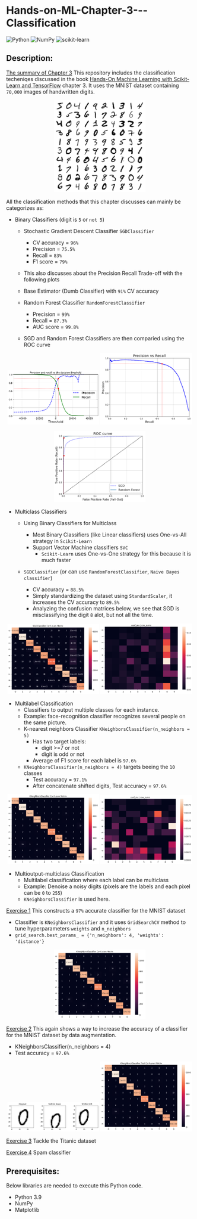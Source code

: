 # Hands-on-ML-Chapter-3---Classification

![Python](https://img.shields.io/badge/python-3670A0?style=for-the-badge&logo=python&logoColor=ffdd54)
![NumPy](https://img.shields.io/badge/numpy-%23013243.svg?style=for-the-badge&logo=numpy&logoColor=white)
![scikit-learn](https://img.shields.io/badge/scikit--learn-%23F7931E.svg?style=for-the-badge&logo=scikit-learn&logoColor=white)

## Description:

[The summary of Chapter 3](https://github.com/buddhika159/Hands-on-ML-Chapter-3---Classification/blob/d7fe2cc276fbf3243ba32319d9bed776da33e8be/MNIST-dataset-classification.ipynb)
This repository includes the classification techeniqes discussed in the book [Hands-On Machine Learning with Scikit-Learn and TensorFlow](https://www.knowledgeisle.com/wp-content/uploads/2019/12/2-Aur%C3%A9lien-G%C3%A9ron-Hands-On-Machine-Learning-with-Scikit-Learn-Keras-and-Tensorflow_-Concepts-Tools-and-Techniques-to-Build-Intelligent-Systems-O%E2%80%99Reilly-Media-2019.pdf) chapter 3. It uses the MNIST dataset containing `70,000` images of handwritten digits. 

<p align="middle">
  <img src="images/more_digits_plot.png" width="49%" />
</p>

All the classification methods that this chapter discusses can mainly be categorizes as:
 - Binary Classifiers (digit is `5` or `not 5`)
    - Stochastic Gradient Descent Classifier `SGDClassifier` 
       - CV accuracy = `96%` 
       - Precision = `75.5%` 
       - Recall = `83%` 
       - F1 score = `79%`
    - This also discusses about the Precision Recall Trade-off with the following plots

    - Base Estimator (Dumb Classifier)  with `91%` CV accuracy
    - Random Forest Classifier `RandomForestClassifier`
       - Precision = `99%`
       - Recall = `87.3%`
       - AUC score = `99.8%`
    - SGD and Random Forest Classifiers are then comparied using the ROC curve

<p align="middle">
  <img src="images/precision_recall_vs_threshold_plot.png" title="SGDClassifier" width="49%" />
  <img src="images/precision_vs_recall_plot.png" title="SGDClassifier" width="49%" /> 
</p>

<p align="middle">
  <img src="images/roc_curve_comparison_plot.png" width="49%" />
</p>

 - Multiclass Classifiers
    - Using Binary Classifiers for Multiclass
       - Most Binary Classifiers (like Linear classifiers) uses One-vs-All strategy in `Scikit-Learn`
       - Support Vector Machine classifiers `SVC`
          - `Scikit-Learn` uses One-vs-One strategy for this because it is much faster
      
    - `SGDClassifier` (or can use `RandomForestClassifier`, `Naive Bayes classifier`)
       - CV accuracy = `88.5%` 
       - Simply standardizing the dataset using `StandardScaler`, it increases the CV accuracy to `89.5%`
       - Analyzing the confusion matrices below, we see that SGD is misclassifying the digit `8` alot, but not all the time.

<p align="middle">
  <img src="images/SGDClassifier Confusion Matrix.png" width="49%" />
  <img src="images/SGDClassifier conf_mx over row_sums.png" width="49%" /> 
</p>

 - Multilabel Classification
    - Classifiers to output multiple classes for each instance.
    - Example: face-recognition classifier recognizes several people on the same picture.
    - K-nearest neighbors Classifier `KNeighborsClassifier(n_neighbors = 5)`
       - Has two target labels:
          - digit >=7 or not
          - digit is odd or not
       - Average of F1 score for each label is `97.6%`
    - `KNeighborsClassifier(n_neighbors = 4)` targets beeing the `10` classes
       - Test accuracy = `97.1%`
       - After concatenate shifted digits, Test accuracy = `97.6%`

<p align="middle">
  <img src="images/KNeighborsClassifier Confusion Matrix.png" width="49%" />
  <img src="images/KNeighborsClassifier conf_mx over row_sums.png" width="49%" /> 
</p>

 - Multioutput-multiclass Classification
    - Multilabel classification where each label can be multiclass
    - Example: Denoise a noisy digits (pixels are the labels and each pixel can be `0` to `255`)
 	- `KNeighborsClassifier` is used here.




[Exercise 1](https://github.com/buddhika159/Hands-on-ML-Chapter-3---Classification/blob/d7fe2cc276fbf3243ba32319d9bed776da33e8be/Exercise%201%20MNIST%20Classifier%20With%20Over%2097%25%20Accuracy.ipynb) 
This constructs a `97%` accurate classifier for the MNIST dataset
 - Classifier is `KNeighborsClassifier` and it uses `GridSearchCV` method to tune hyperparameters `weights` and `n_neighbors`
 - `grid_search.best_params_ = {'n_neighbors': 4, 'weights': 'distance'}`

<p align="middle">
  <img src="images/Excersie 1 - KNeighborsClassifier Confusion Matrix.png" width="49%" />
</p>

[Exercise 2](https://github.com/buddhika159/Hands-on-ML-Chapter-3---Classification/blob/d7fe2cc276fbf3243ba32319d9bed776da33e8be/Exercise%202%20Data%20Augmentation.ipynb)
This again shows a way to increase the accuracy of a classifier for the MNIST dataset by data augmentation.
 - KNeighborsClassifier(n_neighbors = 4)
 - Test accuracy = `97.6%`

<p align="middle">
  <img src="images/Exersice 2 - shifted digits.png" width="49%" />
  <img src="images/Excersie 2 - KNeighborsClassifier Confusion Matrix.png" width="49%" />
</p>

[Exercise 3](https://github.com/buddhika159/Hands-on-ML-Chapter-3---Classification/blob/d7fe2cc276fbf3243ba32319d9bed776da33e8be/Exercise%203%20Titanic%20dataset.ipynb)
Tackle the Titanic dataset

[Exercise 4](https://github.com/buddhika159/Hands-on-ML-Chapter-3---Classification/blob/d7fe2cc276fbf3243ba32319d9bed776da33e8be/Exercise%204%20Spam%20classifier.ipynb)
Spam classifier






## Prerequisites:
Below libraries are needed to execute this Python code.
- Python 3.9
- NumPy
- Matplotlib



